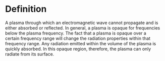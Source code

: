# Definition

A plasma through which an electromagnetic wave cannot propagate and is
either absorbed or reflected. In general, a plasma is opaque for
frequencies below the plasma frequency. The fact that a plasma is opaque
over a certain frequency range will change the radiation properties
within that frequency range. Any radiation emitted within the volume of
the plasma is quickly absorbed. In this opaque region, therefore, the
plasma can only radiate from its surface.
